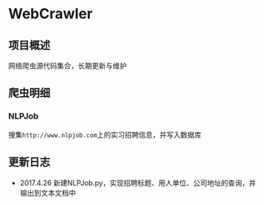# WebCrawler

## 项目概述
网络爬虫源代码集合，长期更新与维护

## 爬虫明细
### NLPJob
搜集`http://www.nlpjob.com`上的实习招聘信息，并写入数据库

## 更新日志
+ 2017.4.26 新建NLPJob.py，实现招聘标题、用人单位、公司地址的查询，并输出到文本文档中
